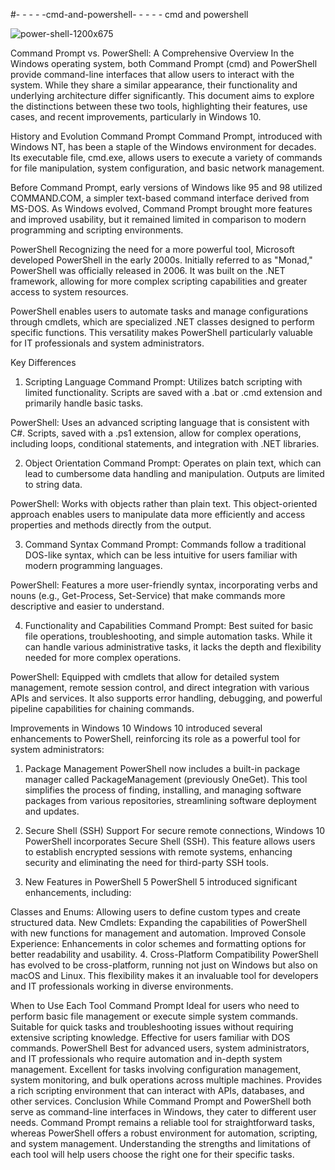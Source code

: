 #- - - - -cmd-and-powershell- - - - - 
cmd and powershell


![power-shell-1200x675](https://github.com/user-attachments/assets/2c15610c-fb2a-4e88-9c91-d80936de1d3d)



Command Prompt vs. PowerShell: A Comprehensive Overview
In the Windows operating system, both Command Prompt (cmd) and PowerShell provide command-line interfaces that allow users to interact with the system. While they share a similar appearance, their functionality and underlying architecture differ significantly. This document aims to explore the distinctions between these two tools, highlighting their features, use cases, and recent improvements, particularly in Windows 10.

History and Evolution
Command Prompt
Command Prompt, introduced with Windows NT, has been a staple of the Windows environment for decades. Its executable file, cmd.exe, allows users to execute a variety of commands for file manipulation, system configuration, and basic network management.

Before Command Prompt, early versions of Windows like 95 and 98 utilized COMMAND.COM, a simpler text-based command interface derived from MS-DOS. As Windows evolved, Command Prompt brought more features and improved usability, but it remained limited in comparison to modern programming and scripting environments.

PowerShell
Recognizing the need for a more powerful tool, Microsoft developed PowerShell in the early 2000s. Initially referred to as "Monad," PowerShell was officially released in 2006. It was built on the .NET framework, allowing for more complex scripting capabilities and greater access to system resources.

PowerShell enables users to automate tasks and manage configurations through cmdlets, which are specialized .NET classes designed to perform specific functions. This versatility makes PowerShell particularly valuable for IT professionals and system administrators.

Key Differences
1. Scripting Language
Command Prompt: Utilizes batch scripting with limited functionality. Scripts are saved with a .bat or .cmd extension and primarily handle basic tasks.

PowerShell: Uses an advanced scripting language that is consistent with C#. Scripts, saved with a .ps1 extension, allow for complex operations, including loops, conditional statements, and integration with .NET libraries.

2. Object Orientation
Command Prompt: Operates on plain text, which can lead to cumbersome data handling and manipulation. Outputs are limited to string data.

PowerShell: Works with objects rather than plain text. This object-oriented approach enables users to manipulate data more efficiently and access properties and methods directly from the output.

3. Command Syntax
Command Prompt: Commands follow a traditional DOS-like syntax, which can be less intuitive for users familiar with modern programming languages.

PowerShell: Features a more user-friendly syntax, incorporating verbs and nouns (e.g., Get-Process, Set-Service) that make commands more descriptive and easier to understand.

4. Functionality and Capabilities
Command Prompt: Best suited for basic file operations, troubleshooting, and simple automation tasks. While it can handle various administrative tasks, it lacks the depth and flexibility needed for more complex operations.

PowerShell: Equipped with cmdlets that allow for detailed system management, remote session control, and direct integration with various APIs and services. It also supports error handling, debugging, and powerful pipeline capabilities for chaining commands.

Improvements in Windows 10
Windows 10 introduced several enhancements to PowerShell, reinforcing its role as a powerful tool for system administrators:

1. Package Management
PowerShell now includes a built-in package manager called PackageManagement (previously OneGet). This tool simplifies the process of finding, installing, and managing software packages from various repositories, streamlining software deployment and updates.

2. Secure Shell (SSH) Support
For secure remote connections, Windows 10 PowerShell incorporates Secure Shell (SSH). This feature allows users to establish encrypted sessions with remote systems, enhancing security and eliminating the need for third-party SSH tools.

3. New Features in PowerShell 5
PowerShell 5 introduced significant enhancements, including:

Classes and Enums: Allowing users to define custom types and create structured data.
New Cmdlets: Expanding the capabilities of PowerShell with new functions for management and automation.
Improved Console Experience: Enhancements in color schemes and formatting options for better readability and usability.
4. Cross-Platform Compatibility
PowerShell has evolved to be cross-platform, running not just on Windows but also on macOS and Linux. This flexibility makes it an invaluable tool for developers and IT professionals working in diverse environments.

When to Use Each Tool
Command Prompt
Ideal for users who need to perform basic file management or execute simple system commands.
Suitable for quick tasks and troubleshooting issues without requiring extensive scripting knowledge.
Effective for users familiar with DOS commands.
PowerShell
Best for advanced users, system administrators, and IT professionals who require automation and in-depth system management.
Excellent for tasks involving configuration management, system monitoring, and bulk operations across multiple machines.
Provides a rich scripting environment that can interact with APIs, databases, and other services.
Conclusion
While Command Prompt and PowerShell both serve as command-line interfaces in Windows, they cater to different user needs. Command Prompt remains a reliable tool for straightforward tasks, whereas PowerShell offers a robust environment for automation, scripting, and system management. Understanding the strengths and limitations of each tool will help users choose the right one for their specific tasks.



